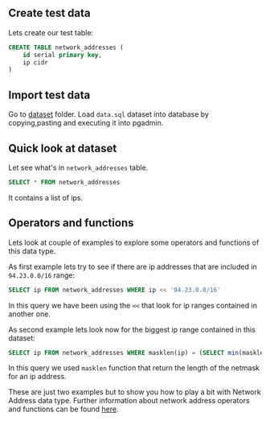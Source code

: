 
## Create test data

Lets create our test table:

```sql
CREATE TABLE network_addresses (
    id serial primary key,
    ip cidr
)
```
## Import test data

Go to [dataset](../) folder.
Load `data.sql` dataset into database by copying,pasting and executing it into pgadmin.

## Quick look at dataset

Let see what's in `network_addresses` table.

```sql
SELECT * FROM network_addresses
```

It contains a list of ips.

## Operators and functions

Lets look at couple of examples to explore some operators and functions of this data type.

As first example lets try to see if there are ip addresses that are included in `94.23.0.0/16` range:

```sql
SELECT ip FROM network_addresses WHERE ip << '94.23.0.0/16'
```
In this query we have been using the `<<` that look for ip ranges contained in another one.


As second example lets look now for the biggest ip range contained in this dataset:

```sql
SELECT ip FROM network_addresses WHERE masklen(ip) = (SELECT min(masklen(ip)) FROM network_addresses);
```

In this query we used `masklen` function that return the length of the netmask for an ip address. 

These are just two examples but to show you how to play a bit with Network Address data type. Further information about network address operators and functions can be found [here](https://www.postgresql.org/docs/13/functions-net.html).
